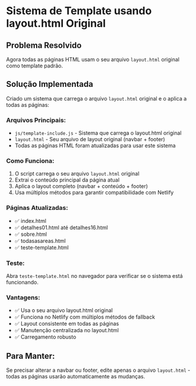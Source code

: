 # Sistema de Template usando layout.html Original

## Problema Resolvido
Agora todas as páginas HTML usam o seu arquivo `layout.html` original como template padrão.

## Solução Implementada
Criado um sistema que carrega o arquivo `layout.html` original e o aplica a todas as páginas:

### Arquivos Principais:
- `js/template-include.js` - Sistema que carrega o layout.html original
- `layout.html` - Seu arquivo de layout original (navbar + footer)
- Todas as páginas HTML foram atualizadas para usar este sistema

### Como Funciona:
1. O script carrega o seu arquivo `layout.html` original
2. Extrai o conteúdo principal da página atual
3. Aplica o layout completo (navbar + conteúdo + footer)
4. Usa múltiplos métodos para garantir compatibilidade com Netlify

### Páginas Atualizadas:
- ✅ index.html
- ✅ detalhes01.html até detalhes16.html
- ✅ sobre.html
- ✅ todasasareas.html
- ✅ teste-template.html

### Teste:
Abra `teste-template.html` no navegador para verificar se o sistema está funcionando.

### Vantagens:
- ✅ Usa o seu arquivo layout.html original
- ✅ Funciona no Netlify com múltiplos métodos de fallback
- ✅ Layout consistente em todas as páginas
- ✅ Manutenção centralizada no layout.html
- ✅ Carregamento robusto

## Para Manter:
Se precisar alterar a navbar ou footer, edite apenas o arquivo `layout.html` - todas as páginas usarão automaticamente as mudanças.
